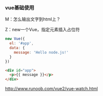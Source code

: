 

### vue基础使用

M：怎么输出文字到html上？

Z：new一个Vue，指定元素插入占位符

```javascript
new Vue({
  el: '#app',
  data: {
    message: 'Hello node.js!'
  }
})
```

```html
<div id="app">
  <p>{{ message }}</p>
</div>
```



http://www.runoob.com/vue2/vue-watch.html